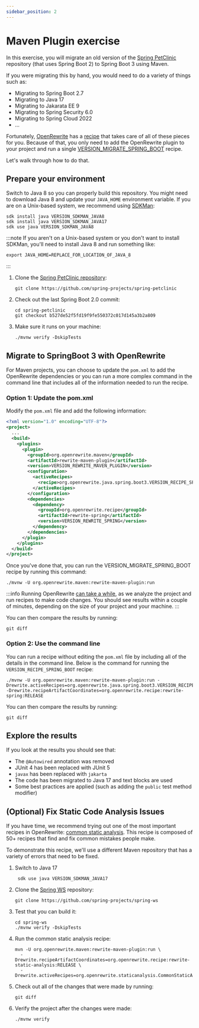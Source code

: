 ```yaml
---
sidebar_position: 2
---
```


# Maven Plugin exercise

In this exercise, you will migrate an old version of the
[Spring PetClinic](https://github.com/spring-projects/spring-petclinic/) repository (that uses Spring Boot 2) to
Spring Boot 3 using Maven.

If you were migrating this by hand, you would need to do a variety of things such as:

* Migrating to Spring Boot 2.7
* Migrating to Java 17
* Migrating to Jakarata EE 9
* Migrating to Spring Security 6.0
* Migrating to Spring Cloud 2022
* ...

Fortunately, [OpenRewrite](https://docs.openrewrite.org/) has a
[recipe](https://docs.openrewrite.org/concepts-explanations/recipes) that takes care of all of these pieces for you.
Because of that, you only need to add the OpenRewrite plugin to your project and run a single
[VERSION_MIGRATE_SPRING_BOOT](https://docs.openrewrite.org/recipes/java/spring/boot3/VERSION_LINK_SPRING_BOOT) recipe.

Let's walk through how to do that.

## Prepare your environment

Switch to Java 8 so you can properly build this repository. You might need to download Java 8 and update your
`JAVA_HOME` environment variable. If you are on a Unix-based system, we recommend using [SDKMan](https://sdkman.io/):

```shell
sdk install java VERSION_SDKMAN_JAVA8
sdk install java VERSION_SDKMAN_JAVA17
sdk use java VERSION_SDKMAN_JAVA8
```

:::note
If you aren't on a Unix-based system or you don't want to install SDKMan, you'll need to install Java 8 and run
something like:

```shell
export JAVA_HOME=REPLACE_FOR_LOCATION_OF_JAVA_8
```

:::

1. Clone the [Spring PetClinic
   repository](https://github.com/spring-projects/spring-petclinic):

    ```shell
    git clone https://github.com/spring-projects/spring-petclinic
    ```

2. Check out the last Spring Boot 2.0 commit:

    ```shell
    cd spring-petclinic
    git checkout b527de52f5fd19f9fe550372c017d145a3b2a809
    ```

3. Make sure it runs on your machine:

   ```shell
   ./mvnw verify -DskipTests
   ``` 

## Migrate to SpringBoot 3 with OpenRewrite

For Maven projects, you can choose to update the `pom.xml` to add the OpenRewrite dependencies or you can run a more
complex command in the command line that includes all of the information needed to run the recipe.

### Option 1: Update the pom.xml

Modify the `pom.xml` file and add the following information:

```xml
<?xml version="1.0" encoding="UTF-8"?>
<project>
  ...
  <build>
    <plugins>
      <plugin>
        <groupId>org.openrewrite.maven</groupId>
        <artifactId>rewrite-maven-plugin</artifactId>
        <version>VERSION_REWRITE_MAVEN_PLUGIN</version>
        <configuration>
          <activeRecipes>
            <recipe>org.openrewrite.java.spring.boot3.VERSION_RECIPE_SPRING_BOOT</recipe>
          </activeRecipes>
        </configuration>
        <dependencies>
          <dependency>
            <groupId>org.openrewrite.recipe</groupId>
            <artifactId>rewrite-spring</artifactId>
            <version>VERSION_REWRITE_SPRING</version>
          </dependency>
        </dependencies>
      </plugin>
    </plugins>
  </build>
</project>
```

Once you've done that, you can run the VERSION_MIGRATE_SPRING_BOOT recipe by running this command:

```shell
./mvnw -U org.openrewrite.maven:rewrite-maven-plugin:run
```

:::info
Running OpenRewrite [can take a while](https://docs.openrewrite.org/reference/faq#my-recipe-appears-to-hang-when-running.-whats-happening-is-there-a-progress-report),
as we analyze the project and run recipes to make code changes.
You should see results within a couple of minutes, depending on the size of your project and your machine.
:::

You can then compare the results by running:

```shell
git diff
```

### Option 2: Use the command line

You can run a recipe without editing the `pom.xml` file by including all of the details in the command line. Below is
the command for running the `VERSION_RECIPE_SPRING_BOOT` recipe:

```shell
./mvnw -U org.openrewrite.maven:rewrite-maven-plugin:run -Drewrite.activeRecipes=org.openrewrite.java.spring.boot3.VERSION_RECIPE_SPRING_BOOT -Drewrite.recipeArtifactCoordinates=org.openrewrite.recipe:rewrite-spring:RELEASE
```

You can then compare the results by running:

```shell
git diff
```

## Explore the results

If you look at the results you should see that:

* The `@Autowired` annotation was removed
* JUnit 4 has been replaced with JUnit 5
* `javax` has been replaced with `jakarta`
* The code has been migrated to Java 17 and text blocks are used
* Some best practices are applied (such as adding the `public` test method modifier)

## (Optional) Fix Static Code Analysis Issues

If you have time, we recommend trying out one of the most important recipes in
OpenRewrite: [common static analysis](https://docs.openrewrite.org/recipes/java/cleanup/commonstaticanalysis).
This recipe is composed of 50+ recipes that find and fix common mistakes people make.

To demonstrate this recipe, we'll use a different Maven repository that has a variety of errors that need to be fixed.

1. Switch to Java 17

   ```shell
    sdk use java VERSION_SDKMAN_JAVA17
    ```

2. Clone the [Spring WS](https://github.com/spring-projects/spring-ws) repository:

   ```shell
   git clone https://github.com/spring-projects/spring-ws
   ```

3. Test that you can build it:

   ```shell
   cd spring-ws
   ./mvnw verify -DskipTests
   ```

4. Run the common static analysis recipe:

   ```shell
   mvn -U org.openrewrite.maven:rewrite-maven-plugin:run \
     -Drewrite.recipeArtifactCoordinates=org.openrewrite.recipe:rewrite-static-analysis:RELEASE \
     -Drewrite.activeRecipes=org.openrewrite.staticanalysis.CommonStaticAnalysis
   ```

5. Check out all of the changes that were made by running:

   ```shell
   git diff
   ```

6. Verify the project after the changes were made:

   ```shell
   ./mvnw verify
   ``` 
